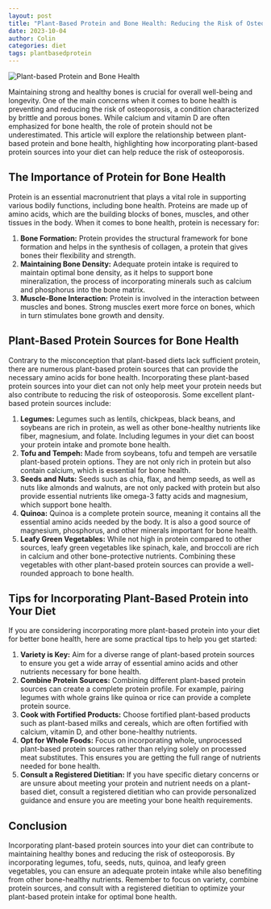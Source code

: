 ```yaml
---
layout: post
title: "Plant-Based Protein and Bone Health: Reducing the Risk of Osteoporosis"
date: 2023-10-04
author: Colin
categories: diet
tags: plantbasedprotein
---
```


![Plant-based Protein and Bone Health](https://source.unsplash.com/1600x900/?healthy-food)

Maintaining strong and healthy bones is crucial for overall well-being and longevity. One of the main concerns when it comes to bone health is preventing and reducing the risk of osteoporosis, a condition characterized by brittle and porous bones. While calcium and vitamin D are often emphasized for bone health, the role of protein should not be underestimated. This article will explore the relationship between plant-based protein and bone health, highlighting how incorporating plant-based protein sources into your diet can help reduce the risk of osteoporosis.

## The Importance of Protein for Bone Health

Protein is an essential macronutrient that plays a vital role in supporting various bodily functions, including bone health. Proteins are made up of amino acids, which are the building blocks of bones, muscles, and other tissues in the body. When it comes to bone health, protein is necessary for:

1. **Bone Formation:** Protein provides the structural framework for bone formation and helps in the synthesis of collagen, a protein that gives bones their flexibility and strength.
2. **Maintaining Bone Density:** Adequate protein intake is required to maintain optimal bone density, as it helps to support bone mineralization, the process of incorporating minerals such as calcium and phosphorus into the bone matrix.
3. **Muscle-Bone Interaction:** Protein is involved in the interaction between muscles and bones. Strong muscles exert more force on bones, which in turn stimulates bone growth and density.

## Plant-Based Protein Sources for Bone Health

Contrary to the misconception that plant-based diets lack sufficient protein, there are numerous plant-based protein sources that can provide the necessary amino acids for bone health. Incorporating these plant-based protein sources into your diet can not only help meet your protein needs but also contribute to reducing the risk of osteoporosis. Some excellent plant-based protein sources include:

1. **Legumes:** Legumes such as lentils, chickpeas, black beans, and soybeans are rich in protein, as well as other bone-healthy nutrients like fiber, magnesium, and folate. Including legumes in your diet can boost your protein intake and promote bone health.
2. **Tofu and Tempeh:** Made from soybeans, tofu and tempeh are versatile plant-based protein options. They are not only rich in protein but also contain calcium, which is essential for bone health.
3. **Seeds and Nuts:** Seeds such as chia, flax, and hemp seeds, as well as nuts like almonds and walnuts, are not only packed with protein but also provide essential nutrients like omega-3 fatty acids and magnesium, which support bone health.
4. **Quinoa:** Quinoa is a complete protein source, meaning it contains all the essential amino acids needed by the body. It is also a good source of magnesium, phosphorus, and other minerals important for bone health.
5. **Leafy Green Vegetables:** While not high in protein compared to other sources, leafy green vegetables like spinach, kale, and broccoli are rich in calcium and other bone-protective nutrients. Combining these vegetables with other plant-based protein sources can provide a well-rounded approach to bone health.

## Tips for Incorporating Plant-Based Protein into Your Diet

If you are considering incorporating more plant-based protein into your diet for better bone health, here are some practical tips to help you get started:

1. **Variety is Key:** Aim for a diverse range of plant-based protein sources to ensure you get a wide array of essential amino acids and other nutrients necessary for bone health.
2. **Combine Protein Sources:** Combining different plant-based protein sources can create a complete protein profile. For example, pairing legumes with whole grains like quinoa or rice can provide a complete protein source.
3. **Cook with Fortified Products:** Choose fortified plant-based products such as plant-based milks and cereals, which are often fortified with calcium, vitamin D, and other bone-healthy nutrients.
4. **Opt for Whole Foods:** Focus on incorporating whole, unprocessed plant-based protein sources rather than relying solely on processed meat substitutes. This ensures you are getting the full range of nutrients needed for bone health.
5. **Consult a Registered Dietitian:** If you have specific dietary concerns or are unsure about meeting your protein and nutrient needs on a plant-based diet, consult a registered dietitian who can provide personalized guidance and ensure you are meeting your bone health requirements.

## Conclusion

Incorporating plant-based protein sources into your diet can contribute to maintaining healthy bones and reducing the risk of osteoporosis. By incorporating legumes, tofu, seeds, nuts, quinoa, and leafy green vegetables, you can ensure an adequate protein intake while also benefiting from other bone-healthy nutrients. Remember to focus on variety, combine protein sources, and consult with a registered dietitian to optimize your plant-based protein intake for optimal bone health.